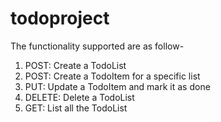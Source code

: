 # todoproject

The functionality supported are as follow-
   1. POST: Create a TodoList
   2. POST: Create a TodoItem for a specific list
   3. PUT:    Update a TodoItem and mark it as done
   4. DELETE: Delete a TodoList
   5. GET: List all the TodoList
